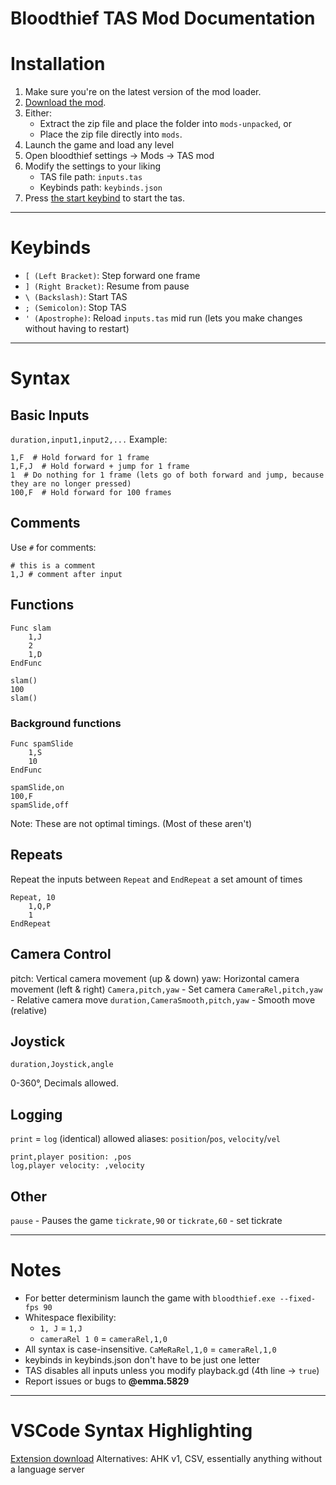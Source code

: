 # Bloodthief TAS Mod Documentation
# Installation
1. Make sure you're on the latest version of the mod loader.
2. [Download the mod](https://github.com/Luna5829/bloodthief-tas-mod/archive/refs/heads/main.zip).
3. Either:
   - Extract the zip file and place the folder into `mods-unpacked`, or
   - Place the zip file directly into `mods`.
4. Launch the game and load any level
5. Open bloodthief settings -> Mods -> TAS mod
6. Modify the settings to your liking
    - TAS file path: `inputs.tas`
    - Keybinds path: `keybinds.json`
7. Press [the start keybind](#keybinds) to start the tas.
***
# Keybinds
- `[ (Left Bracket)`: Step forward one frame
- `] (Right Bracket)`: Resume from pause
- `\ (Backslash)`: Start TAS
- `; (Semicolon)`: Stop TAS
- `' (Apostrophe)`: Reload `inputs.tas` mid run (lets you make changes without having to restart)
***
# Syntax
## Basic Inputs
`duration,input1,input2,...`
Example:
```
1,F  # Hold forward for 1 frame
1,F,J  # Hold forward + jump for 1 frame
1  # Do nothing for 1 frame (lets go of both forward and jump, because they are no longer pressed)
100,F  # Hold forward for 100 frames
```
## Comments
Use `#` for comments:
```
# this is a comment
1,J # comment after input
```
## Functions
```
Func slam
    1,J
    2
    1,D
EndFunc

slam()
100
slam()
```
### Background functions
```
Func spamSlide
    1,S
    10
EndFunc

spamSlide,on
100,F
spamSlide,off
```
Note: These are not optimal timings. (Most of these aren't)
## Repeats
Repeat the inputs between `Repeat` and `EndRepeat` a set amount of times
```
Repeat, 10
    1,Q,P
    1
EndRepeat
```
## Camera Control
pitch: Vertical camera movement (up & down)
yaw: Horizontal camera movement (left & right)
`Camera,pitch,yaw` - Set camera
`CameraRel,pitch,yaw` - Relative camera move
`duration,CameraSmooth,pitch,yaw` - Smooth move (relative)
## Joystick
```
duration,Joystick,angle
```
0-360°, Decimals allowed.
## Logging
`print` = `log` (identical)
allowed aliases: `position`/`pos`, `velocity`/`vel`
```
print,player position: ,pos
log,player velocity: ,velocity
```
## Other
`pause` - Pauses the game
`tickrate,90` or `tickrate,60` - set tickrate
***
# Notes
- For better determinism launch the game with `bloodthief.exe --fixed-fps 90`
- Whitespace flexibility:
    - `1, J` = `1,J`
    - `cameraRel 1 0` = `cameraRel,1,0`
- All syntax is case-insensitive. `CaMeRaRel,1,0` = `cameraRel,1,0`
- keybinds in keybinds.json don't have to be just one letter
- TAS disables all inputs unless you modify playback.gd (4th line -> `true`)
- Report issues or bugs to **@emma.5829**
***
# VSCode Syntax Highlighting
[Extension download](https://github.com/Luna5829/bloodthief-tas-mod/releases/download/v1.1.0/bloodtas-1.1.0.vsix)
Alternatives: AHK v1, CSV, essentially anything without a language server
